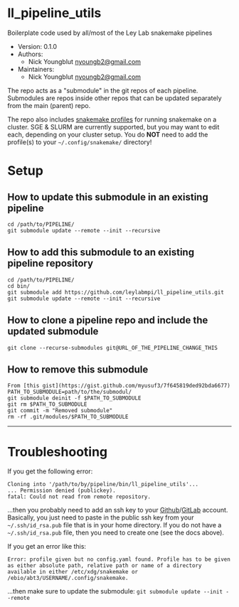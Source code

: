 ll_pipeline_utils
=================

Boilerplate code used by all/most of the Ley Lab snakemake pipelines

* Version: 0.1.0
* Authors:
  * Nick Youngblut <nyoungb2@gmail.com>
* Maintainers:
  * Nick Youngblut <nyoungb2@gmail.com>

The repo acts as a "submodule" in the git repos of each pipeline.
Submodules are repos inside other repos that can be updated separately
from the main (parent) repo.

The repo also includes [snakemake profiles](https://github.com/Snakemake-Profiles)
for running snakemake on a cluster.  SGE & SLURM are currently supported, but
you may want to edit each, depending on your cluster setup. You do **NOT**
need to add the profile(s) to your `~/.config/snakemake/` directory! 

# Setup

## How to update this submodule in an existing pipeline

```
cd /path/to/PIPELINE/
git submodule update --remote --init --recursive
```

## How to add this submodule to an existing pipeline repository

```
cd /path/to/PIPELINE/
cd bin/
git submodule add https://github.com/leylabmpi/ll_pipeline_utils.git
git submodule update --remote --init --recursive
```

## How to clone a pipeline repo and include the updated submodule

```
git clone --recurse-submodules git@URL_OF_THE_PIPELINE_CHANGE_THIS
```

## How to remove this submodule

```
From [this gist](https://gist.github.com/myusuf3/7f645819ded92bda6677)
PATH_TO_SUBMODULE=path/to/the/submodul/
git submodule deinit -f $PATH_TO_SUBMODULE
git rm $PATH_TO_SUBMODULE
git commit -m "Removed submodule"
rm -rf .git/modules/$PATH_TO_SUBMODULE
```

***

# Troubleshooting

If you get the following error:

```
Cloning into '/path/to/by/pipeline/bin/ll_pipeline_utils'...
... Permission denied (publickey).
fatal: Could not read from remote repository.
```

...then you probably need to add an ssh key to your [Github](https://docs.github.com/en/github/authenticating-to-github/generating-a-new-ssh-key-and-adding-it-to-the-ssh-agent)/[GitLab](https://docs.gitlab.com/ee/ssh/) account.
Basically, you just need to paste in the public ssh key from your `~/.ssh/id_rsa.pub` file that is in your home directory.
If you do not have a `~/.ssh/id_rsa.pub` file, then you need to create one (see the docs above).

If you get an error like this:

```
Error: profile given but no config.yaml found. Profile has to be given as either absolute path, relative path or name of a directory available in either /etc/xdg/snakemake or /ebio/abt3/USERNAME/.config/snakemake.
```

...then make sure to update the submodule: `git submodule update --init --remote`
